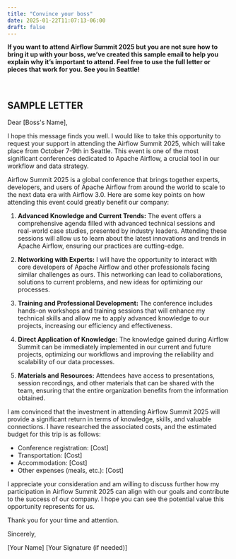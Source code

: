 ```yaml
---
title: "Convince your boss"
date: 2025-01-22T11:07:13-06:00
draft: false
---
```


****If you want to attend Airflow Summit 2025 but you are not sure how to bring it up with your boss, we’ve created this sample email to help you explain why it’s important to attend. Feel free to use the full letter or pieces that work for you. See you in Seattle!****

<br>

<h2 class="text-center">SAMPLE LETTER</h2>

Dear [Boss's Name],

I hope this message finds you well. I would like to take this opportunity to request your support in attending the Airflow Summit 2025, which will take place from October 7-9th in Seattle. This event is one of the most significant conferences dedicated to Apache Airflow, a crucial tool in our workflow and data strategy.

Airflow Summit 2025 is a global conference that brings together experts, developers, and users of Apache Airflow from around the world to scale to the next data era with Airflow 3.0. Here are some key points on how attending this event could greatly benefit our company:

1. **Advanced Knowledge and Current Trends:** The event offers a comprehensive agenda filled with advanced technical sessions and real-world case studies, presented by industry leaders. Attending these sessions will allow us to learn about the latest innovations and trends in Apache Airflow, ensuring our practices are cutting-edge.

2. **Networking with Experts:** I will have the opportunity to interact with core developers of Apache Airflow and other professionals facing similar challenges as ours. This networking can lead to collaborations, solutions to current problems, and new ideas for optimizing our processes.

3. **Training and Professional Development:** The conference includes hands-on workshops and training sessions that will enhance my technical skills and allow me to apply advanced knowledge to our projects, increasing our efficiency and effectiveness.

4. **Direct Application of Knowledge:** The knowledge gained during Airflow Summit can be immediately implemented in our current and future projects, optimizing our workflows and improving the reliability and scalability of our data processes.

5. **Materials and Resources:** Attendees have access to presentations, session recordings, and other materials that can be shared with the team, ensuring that the entire organization benefits from the information obtained.

I am convinced that the investment in attending Airflow Summit 2025 will provide a significant return in terms of knowledge, skills, and valuable connections. I have researched the associated costs, and the estimated budget for this trip is as follows:

* Conference registration: [Cost]
* Transportation: [Cost]
* Accommodation: [Cost]
* Other expenses (meals, etc.): [Cost]

I appreciate your consideration and am willing to discuss further how my participation in Airflow Summit 2025 can align with our goals and contribute to the success of our company. I hope you can see the potential value this opportunity represents for us.

Thank you for your time and attention.

Sincerely,

[Your Name]
[Your Signature (if needed)]
